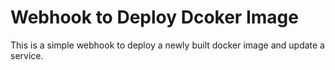# Webhook to Deploy Dcoker Image

This is a simple webhook to deploy a newly built docker image and update a service.
